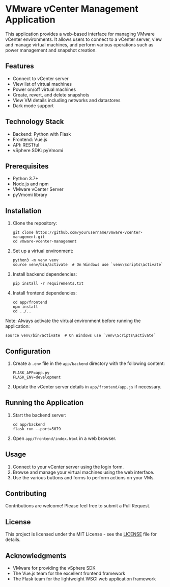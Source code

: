 # VMware vCenter Management Application

This application provides a web-based interface for managing VMware vCenter environments. It allows users to connect to a vCenter server, view and manage virtual machines, and perform various operations such as power management and snapshot creation.

## Features

- Connect to vCenter server
- View list of virtual machines
- Power on/off virtual machines
- Create, revert, and delete snapshots
- View VM details including networks and datastores
- Dark mode support

## Technology Stack

- Backend: Python with Flask
- Frontend: Vue.js
- API: RESTful
- vSphere SDK: pyVmomi

## Prerequisites

- Python 3.7+
- Node.js and npm
- VMware vCenter Server
- pyVmomi library

## Installation

1. Clone the repository:
   ```
   git clone https://github.com/yourusername/vmware-vcenter-management.git
   cd vmware-vcenter-management
   ```

2. Set up a virtual environment:
   ```
   python3 -m venv venv
   source venv/bin/activate  # On Windows use `venv\Scripts\activate`
   ```

3. Install backend dependencies:
   ```
   pip install -r requirements.txt
   ```

4. Install frontend dependencies:
   ```
   cd app/frontend
   npm install
   cd ../..
   ```

Note: Always activate the virtual environment before running the application:
```
source venv/bin/activate  # On Windows use `venv\Scripts\activate`
```

## Configuration

1. Create a `.env` file in the `app/backend` directory with the following content:
   ```
   FLASK_APP=app.py
   FLASK_ENV=development
   ```

2. Update the vCenter server details in `app/frontend/app.js` if necessary.

## Running the Application

1. Start the backend server:
   ```
   cd app/backend
   flask run --port=5079
   ```

2. Open `app/frontend/index.html` in a web browser.

## Usage

1. Connect to your vCenter server using the login form.
2. Browse and manage your virtual machines using the web interface.
3. Use the various buttons and forms to perform actions on your VMs.

## Contributing

Contributions are welcome! Please feel free to submit a Pull Request.

## License

This project is licensed under the MIT License - see the [LICENSE](LICENSE) file for details.

## Acknowledgments

- VMware for providing the vSphere SDK
- The Vue.js team for the excellent frontend framework
- The Flask team for the lightweight WSGI web application framework
